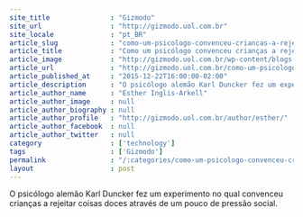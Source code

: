 ```yaml
---
site_title               : "Gizmodo"
site_url                 : "http://gizmodo.uol.com.br"
site_locale              : "pt_BR"
article_slug             : "como-um-psicologo-convenceu-criancas-a-rejeitarem-acucar"
article_title            : "Como um psicólogo convenceu crianças a rejeitarem açúcar"
article_image            : "http://gizmodo.uol.com.br/wp-content/blogs.dir/8/files/2015/12/acucar.jpg"
article_url              : "http://gizmodo.uol.com.br/como-um-psicologo-convenceu-criancas-a-rejeitarem-acucar/"
article_published_at     : "2015-12-22T16:00:00-02:00"
article_description      : "O psicólogo alemão Karl Duncker fez um experimento no qual convenceu crianças a rejeitar coisas doces através de um pouco de pressão social."
article_author_name      : "Esther Inglis-Arkell"
article_author_image     : null
article_author_biography : null
article_author_profile   : "http://gizmodo.uol.com.br/author/esther/"
article_author_facebook  : null
article_author_twitter   : null
category                 : ['technology']
tags                     : ['Gizmodo']
permalink                : "/:categories/como-um-psicologo-convenceu-criancas-a-rejeitarem-acucar/"
layout                   : post
---
```


O psicólogo alemão Karl Duncker fez um experimento no qual convenceu crianças a rejeitar coisas doces através de um pouco de pressão social.
